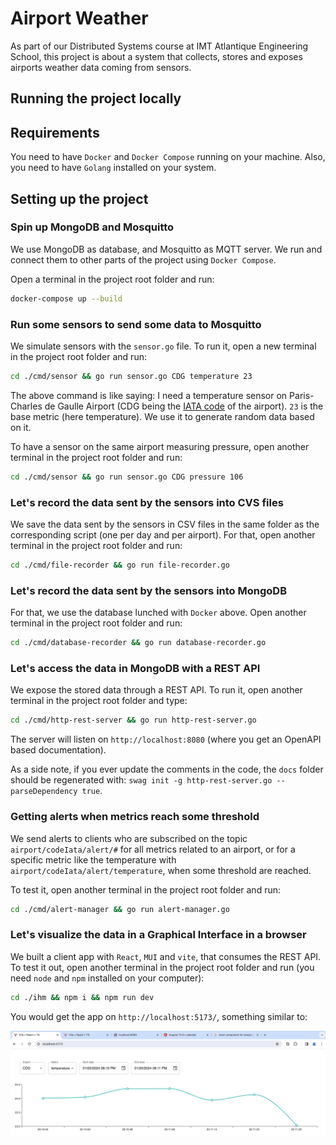 # Airport Weather

As part of our Distributed Systems course at IMT Atlantique Engineering School, this project is about a system that collects, stores and exposes airports weather data coming from sensors.

## Running the project locally

## Requirements

You need to have `Docker` and `Docker Compose` running on your machine. Also, you need to have `Golang` installed on your system.

## Setting up the project

### Spin up MongoDB and Mosquitto

We use MongoDB as database, and Mosquitto as MQTT server. We run and connect them to other parts of the project using `Docker Compose`.

Open a terminal in the project root folder and run:

```sh
docker-compose up --build
```

### Run some sensors to send some data to Mosquitto

We simulate sensors with the `sensor.go` file. To run it, open a new terminal in the project root folder and run:

```sh
cd ./cmd/sensor && go run sensor.go CDG temperature 23
```

The above command is like saying: I need a temperature sensor on Paris-Charles de Gaulle Airport (CDG being the [IATA code](https://en.wikipedia.org/wiki/IATA_airport_code) of the airport). `23` is the base metric (here temperature). We use it to generate random data based on it.

To have a sensor on the same airport measuring pressure, open another terminal in the project root folder and run:

```sh
cd ./cmd/sensor && go run sensor.go CDG pressure 106
```

### Let's record the data sent by the sensors into CVS files

We save the data sent by the sensors in CSV files in the same folder as the corresponding script (one per day and per airport). For that, open another terminal in the project root folder and run:

```sh
cd ./cmd/file-recorder && go run file-recorder.go
```

### Let's record the data sent by the sensors into MongoDB

For that, we use the database lunched with `Docker` above. Open another terminal in the project root folder and run:

```sh
cd ./cmd/database-recorder && go run database-recorder.go
```

### Let's access the data in MongoDB with a REST API

We expose the stored data through a REST API. To run it, open another terminal in the project root folder and type:

```sh
cd ./cmd/http-rest-server && go run http-rest-server.go
```
The server will listen on `http://localhost:8080` (where you get an OpenAPI based documentation). 

As a side note, if you ever update the comments in the code, the `docs` folder should be regenerated with: `swag init -g http-rest-server.go --parseDependency true`.

### Getting alerts when metrics reach some threshold

We send alerts to clients who are subscribed on the topic `airport/codeIata/alert/#` for all metrics related to an airport, or for a specific metric like the temperature with `airport/codeIata/alert/temperature`, when some threshold are reached.

To test it, open another terminal in the project root folder and run:

```sh
cd ./cmd/alert-manager && go run alert-manager.go
```

### Let's visualize the data in a Graphical Interface in a browser

We built a client app with `React`, `MUI` and `vite`, that consumes the REST API. To test it out, open another terminal in the project root folder and run (you need `node` and `npm` installed on your computer):

```sh
cd ./ihm && npm i && npm run dev
```

You would get the app on `http://localhost:5173/`, something similar to:

<img src = "./ihm.png"/>
